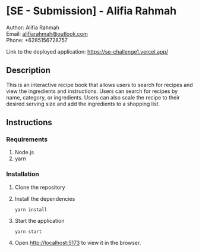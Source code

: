# [SE - Submission] - Alifia Rahmah

Author: Alifia Rahmah\
Email: alifiarahmah@outlook.com\
Phone: +6285156728757

Link to the deployed application: https://se-challenge1.vercel.app/

## Description

This is an interactive recipe book that allows users to search for recipes and view the ingredients and instructions. Users can search for recipes by name, category, or ingredients.
Users can also scale the recipe to their desired serving size and add the ingredients to a shopping list.

## Instructions

### Requirements

1. Node.js
2. yarn

### Installation

1. Clone the repository
2. Install the dependencies

   ```
   yarn install
   ```

3. Start the application

   ```
   yarn start
   ```

4. Open [http://localhost:5173](http://localhost:5173) to view it in the browser.
